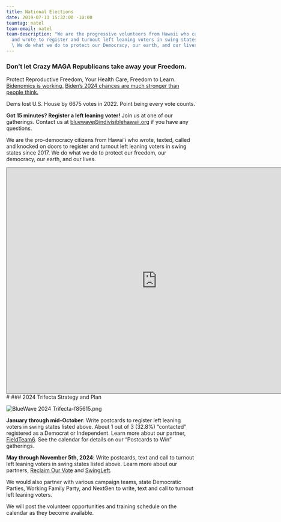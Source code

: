 ```yaml
---
title: National Elections
date: 2019-07-11 15:32:00 -10:00
teamtag: natel
team-email: natel
team-description: "We are the progressive volunteers from Hawaii who called, texted,
  and wrote to register and turnout left leaning voters in swing states since 2017.
  \ We do what we do to protect our Democracy, our earth, and our lives.\n\n"
---
```


### Don’t let Crazy MAGA Republicans take away your Freedom. 

Protect Reproductive Freedom, Your Health Care, Freedom to Learn.  [Bidenomics is working.](https://lincolnproject.us/its-not-just-about-yelling-bidenomics-is-working/)  [Biden’s 2024 chances are much stronger than people think.](https://www.msnbc.com/opinion/msnbc-opinion/biden-2024-election-polls-strong-rcna130507?)

Dems lost U.S. House by 6675 votes in 2022.  Point being every vote counts. 

**Got 15 minutes?  Register a left leaning voter!** Join us at one of our gatherings.   Contact us at bluewave@indivisiblehawaii.org if you have any questions.

We are the pro-democracy citizens from Hawaiʻi  who wrote, texted, called and knocked on doors to register and turnout left leaning voters in swing states since 2017.  We do what we do to protect our freedom, our democracy, our earth, and our lives.

<iframe src="https://calendar.google.com/calendar/embed?height=600&wkst=1&bgcolor=%23ffffff&ctz=Pacific%2FHonolulu&title=BlueWave%20Hawaii%20Events%20and%20Actions&src=Ymx1ZXdhdmVAaW5kaXZpc2libGVoYXdhaWkub3Jn&src=ZW4udXNhI2hvbGlkYXlAZ3JvdXAudi5jYWxlbmRhci5nb29nbGUuY29t&color=%23039BE5&color=%230B8043" style="border:solid 1px #777" width="800" height="600" frameborder="0" scrolling="no"></iframe>
#     
### 2024 Trifecta Strategy and Plan

![BlueWave 2024 Trifecta-f85615.png](/uploads/BlueWave%202024%20Trifecta-f85615.png)

**January through mid-October**: 
Write postcards to register left leaning voters in swing states listed above.  About 1 out of 3 (32.8%) “contacted” registered as a Democrat or Independent.  Learn more about our partner, [FieldTeam6](https://www.fieldteam6.org/).  See the calendar for details on our “Postcards to Win” gatherings.  


**May through November 5th, 2024**:                                                                                                     Write postcards, text and call to turnout left leaning voters in swing states listed above.  Learn more about our partners, [Reclaim Our Vote](https://www.centerforcommonground.org/reclaim-our-vote) and [SwingLeft](https://swingleft.org/).  


We would also partner with various campaign teams, state Democratic Parties, Working Family Party, and NextGen to write, text and call to turnout left leaning voters.  


We will post the volunteer opportunities and training schedule on the calendar as they become available.

                